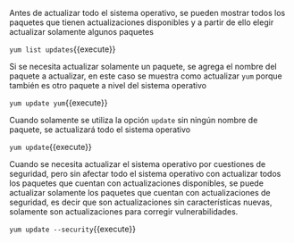 Antes de actualizar todo el sistema operativo, se pueden mostrar todos los paquetes que tienen actualizaciones disponibles y a partir de ello elegir actualizar solamente algunos paquetes

`yum list updates`{{execute}}

Si se necesita actualizar solamente un paquete, se agrega el nombre del paquete a actualizar, en este caso se muestra como actualizar `yum` porque también es otro paquete a nivel del sistema operativo

`yum update yum`{{execute}}

Cuando solamente se utiliza la opción `update` sin ningún nombre de paquete, se actualizará todo el sistema operativo

`yum update`{{execute}}

Cuando se necesita actualizar el sistema operativo por cuestiones de seguridad, pero sin afectar todo el sistema operativo con actualizar todos los paquetes que cuentan con actualizaciones disponibles, se puede actualizar solamente los paquetes que cuentan con actualizaciones de seguridad, es decir que son actualizaciones sin características nuevas, solamente son actualizaciones para corregir vulnerabilidades.

`yum update --security`{{execute}}
